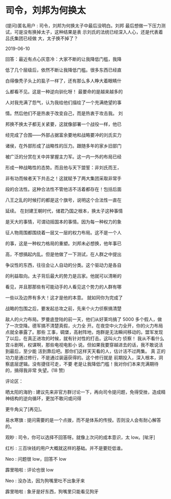 # 司令，刘邦为何换太

(提问)匿名用户 : 司令，刘邦为何换太子中最后没明白。刘邦 最后想做一下压力测试，可是没有换掉太子，这种结果是表 示刘氏的法统已经深入人心，还是代表着吕氏集团已经做 大，太子换不掉了？

2019-06-10

回答：最近有点心灰意冷：大家不断的让我降低门槛，我降

低了几个层级后，依然不断让我降低门槛。很多东西已经直

白得像秃子头上的虱子一样了，还有那么多人睁大着眼睛什

么都看不见。这是一种逆向驯化呀！ 最要命的是越来越多的

人对我充满了怨气，认为我给他们描绘了一个充满绝望的事

情。然后他们不是热衷于改变自己，而是热衷于攻击我。 刘

邦换不换太子都无关紧要，这就像部署一个战役一样，他已

经完成了合围——外部占据富余要地和战略要冲的刘氏实力

诸侯，在外部形成了战略性的压力。跟随多年的家乡旧部门

被广泛的分赏在关中并掌握主力军。这一内一外的布局已经

形成一种战略性的态势。而且他与天下盟誓：非刘氏而王，

非有功而候者天下共击之！这就赋予了两大集团采取非常手

段的合法性。这种合法性不管他活不活着都存在！包括后面

八王之乱的时候打的都是这个旗号，说明这个合法性一直在

延续。 在封建王朝时代，储君乃国之根本，换太子这种事情

是天大的事情，可谓动摇国本的事情。因为每一种权力的象

征人物周围都围绕着一层又一层的权力布局。这不是一个人

的事，这是一种权力格局的重塑。刘邦未必想换，他年事已

高，不想搞起内乱。但是他做了一下测试，在人群之中提出

争议性的东西，往往会让人自动的分类。这个驱动力是各自

的利益取向。太子背后最大的势力是吕家。他就可以清晰的

看见，并且那那些有可能动手的人看见这个势力的人群有哪

一些以及边界有多大！这才是他的本意。 就如同你为完成了

战略的包围之后，要发起总攻之前，先来个火力侦察搞清楚

敌人的火力布局。罗曼底登陆的前一天，他们从好莱坞搞了 5000 多个假人，做了一次空降。德军搞不清楚真假，火力全 开。在夜空中火力全开，你的火力布局点就全暴露了。那些 工事，碉堡，高射阵地，炮群是无法瞬间移动的。盟军发现 了以后，在真正进攻的时候，就有针对性的打击。这叫火力 侦察！ 我从不看什么宫斗剧啊，权谋啊，那些电视电影小 说。但如果我要穿越进去的话，我不敢说活到最后，至少能 活到靠后吧。那你们这样天天看的人，估计活不过两集。 真 正的功力是通过修行，不是通过装逼获得的。这个修行就是 前期投入，深入根本，洞察底层逻辑。没有捷径可走，不要 老是让我降低门槛！我对你们本来充满期待的，搞得我非常 失望。(18 赞)

评论区：

晒太阳的海豹 : 建议先来非官方群讨论一下，再向司令提问题，免得受挫，造成精神结构的逆向循环，更加不敢问或问得

更牛角尖了[再见]。

易水寒旗 : 提问需要的是一个点拨，而不是体系的传授。否则没人会有耐心解答的。

观眇 : 司令，你可以选择不回答呀。就像上次问的成本意识，太 low。[呲牙]

红杉 : 三百块钱的用户大概就这样的基础。并不是要贬低谁。

Neo : 问题很 low，回答不 low

霹里啪啦 : 评论也很 low

Neo : 没办法，因为狗嘴里吐不出象牙来

霹里啪啦 : 象牙是好东西，狗嘴里只能看见狗牙